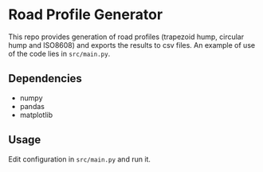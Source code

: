 # Road Profile Generator

This repo provides generation of road profiles (trapezoid hump, circular hump and ISO8608) and exports the results to csv files. An example of use of the code lies in `src/main.py`. 

## Dependencies
* numpy
* pandas
* matplotlib

## Usage

Edit configuration in `src/main.py` and run it.
